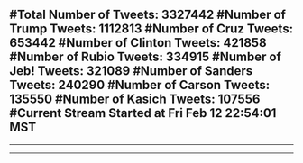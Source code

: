 #Total Number of Tweets: 3327442 
#Number of Trump Tweets: 1112813
#Number of Cruz Tweets: 653442
#Number of Clinton Tweets: 421858
#Number of Rubio Tweets: 334915
#Number of Jeb! Tweets: 321089
#Number of Sanders Tweets: 240290
#Number of Carson Tweets: 135550
#Number of Kasich Tweets: 107556
#Current Stream Started at Fri Feb 12 22:54:01 MST
---
---
---
